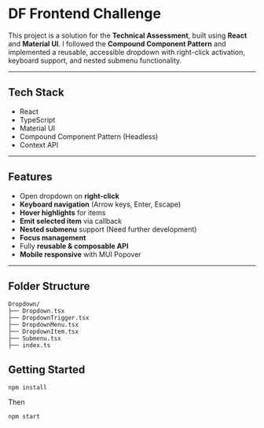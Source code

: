 # DF Frontend Challenge

This project is a solution for the **Technical Assessment**, built using **React** and **Material UI**. I followed the **Compound Component Pattern** and implemented a reusable, accessible dropdown with right-click activation, keyboard support, and nested submenu functionality.

---

## Tech Stack

- React
- TypeScript
- Material UI
- Compound Component Pattern (Headless)
- Context API

---

## Features

- Open dropdown on **right-click**
- **Keyboard navigation** (Arrow keys, Enter, Escape)
- **Hover highlights** for items
- **Emit selected item** via callback
- **Nested submenu** support (Need further development)
- **Focus management**
- Fully **reusable & composable API**
- **Mobile responsive** with MUI Popover

---

## Folder Structure

```
Dropdown/
├── Dropdown.tsx          
├── DropdownTrigger.tsx   
├── DropdownMenu.tsx      
├── DropdownItem.tsx      
├── Submenu.tsx           
├── index.ts              
```

## Getting Started

```
npm install
```

Then

```
npm start
```

